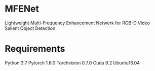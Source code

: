 # MFENet
Lightweight Multi-Frequency Enhancement Network for RGB-D Video Salient Object Detection

# Requirements
Python 3.7
Pytorch 1.6.0
Torchvision 0.7.0
Cuda 9.2
Ubuntu16.04
